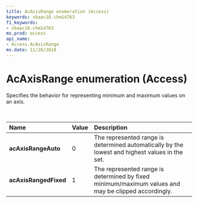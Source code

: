 ```yaml
---
title: AcAxisRange enumeration (Access)
keywords: vbaac10.chm14763
f1_keywords:
- vbaac10.chm14763
ms.prod: access
api_name:
- Access.AcAxisRange
ms.date: 11/28/2018
---
```



# AcAxisRange enumeration (Access)

Specifies the behavior for representing minimum and maximum values on an axis.

<br/>

|Name|Value|Description|
|:-----|:-----|:-----|
|**acAxisRangeAuto**|0|The represented range is determined automatically by the lowest and highest values in the set.|
|**acAxisRangedFixed**|1|The represented range is determined by fixed minimum/maximum values and may be clipped accordingly.|